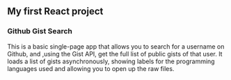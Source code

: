 ## My first React project
### Github Gist Search

This is a basic single-page app that allows you to search for a username on Github, and ,using the Gist API, get the full list of public gists of that user.
It loads a list of gists asynchronously, showing labels for the programming languages used and allowing you to open up the raw files.
